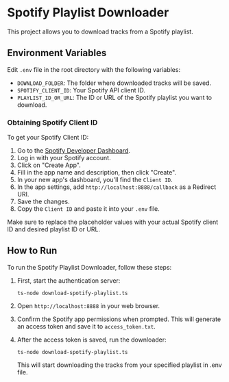 # Spotify Playlist Downloader

This project allows you to download tracks from a Spotify playlist.

## Environment Variables

Edit `.env` file in the root directory with the following variables:

- `DOWNLOAD_FOLDER`: The folder where downloaded tracks will be saved.
- `SPOTIFY_CLIENT_ID`: Your Spotify API client ID.
- `PLAYLIST_ID_OR_URL`: The ID or URL of the Spotify playlist you want to download.

### Obtaining Spotify Client ID

To get your Spotify Client ID:

1. Go to the [Spotify Developer Dashboard](https://developer.spotify.com/).
2. Log in with your Spotify account.
3. Click on "Create App".
4. Fill in the app name and description, then click "Create".
5. In your new app's dashboard, you'll find the `Client ID`.
6. In the app settings, add `http://localhost:8888/callback` as a Redirect URI.
7. Save the changes.
8. Copy the `Client ID` and paste it into your `.env` file.

Make sure to replace the placeholder values with your actual Spotify client ID and desired playlist ID or URL.

## How to Run

To run the Spotify Playlist Downloader, follow these steps:

1. First, start the authentication server:

   ```
   ts-node download-spotify-playlist.ts
   ```

2. Open `http://localhost:8888` in your web browser.

3. Confirm the Spotify app permissions when prompted. This will generate an access token and save it to `access_token.txt`.

4. After the access token is saved, run the downloader:

   ```
   ts-node download-spotify-playlist.ts
   ```

   This will start downloading the tracks from your specified playlist in .env file.